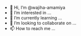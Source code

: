 - 👋 Hi, I’m @wajiha-amamiya
- 👀 I’m interested in ...
- 🌱 I’m currently learning ...
- 💞️ I’m looking to collaborate on ...
- 📫 How to reach me ...

<!---
wajiha-amamiya/wajiha-amamiya is a ✨ special ✨ repository because its `README.md` (this file) appears on your GitHub profile.
You can click the Preview link to take a look at your changes.
--->
